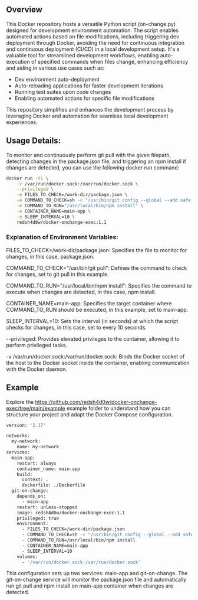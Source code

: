 ## Overview
This Docker repository hosts a versatile Python script (on-change.py) designed for development environment automation. The script enables automated actions based on file modifications, including triggering dev deployment through Docker, avoiding the need for continuous integration and continuous deployment (CI/CD) in a local development setup. It's a valuable tool for streamlined development workflows, enabling auto-execution of specified commands when files change, enhancing efficiency and aiding in various use cases such as:

- Dev environment auto-deployment
- Auto-reloading applications for faster development iterations
- Running test suites upon code changes
- Enabling automated actions for specific file modifications

This repository simplifies and enhances the development process by leveraging Docker and automation for seamless local development experiences.

## Usage Details:
To monitor and continuously perform git pull with the given filepath, detecting changes in the package.json file, and triggering an npm install if changes are detected, you can use the following docker run command:

```bash
docker run -ti \
    -v /var/run/docker.sock:/var/run/docker.sock \
    --privileged \
    -e FILES_TO_CHECK=/work-dir/package.json \
    -e COMMAND_TO_CHECK=sh -c "/usr/bin/git config --global --add safe.directory /work-dir && /usr/bin/git pull" \
    -e COMMAND_TO_RUN="/usr/local/bin/npm install" \
    -e CONTAINER_NAME=main-app \
    -e SLEEP_INTERVAL=10 \
    redsh4d0w/docker-onchange-exec:1.1
```
### Explanation of Environment Variables:

FILES_TO_CHECK=/work-dir/package.json: Specifies the file to monitor for changes, in this case, package.json.

COMMAND_TO_CHECK="/usr/bin/git pull": Defines the command to check for changes, set to git pull in this example.

COMMAND_TO_RUN="/usr/local/bin/npm install": Specifies the command to execute when changes are detected, in this case, npm install.

CONTAINER_NAME=main-app: Specifies the target container where COMMAND_TO_RUN should be executed, in this example, set to main-app.

SLEEP_INTERVAL=10: Sets the interval (in seconds) at which the script checks for changes, in this case, set to every 10 seconds.

--privileged: Provides elevated privileges to the container, allowing it to perform privileged tasks.

-v /var/run/docker.sock:/var/run/docker.sock: Binds the Docker socket of the host to the Docker socket inside the container, enabling communication with the Docker daemon.

## Example
Explore the https://github.com/redsh4d0w/docker-onchange-exec/tree/main/example example folder to understand how you can structure your project and adapt the Docker Compose configuration.

```bash
version: '2.17'

networks:
  my-network:
    name: my-network
services:
  main-app:
    restart: always
    container_name: main-app
    build:
      context: .
      dockerfile: ./Dockerfile
  git-on-change:
    depends_on:
      - main-app
    restart: unless-stopped
    image: redsh4d0w/docker-onchange-exec:1.1
    privileged: true
    environment:
      - FILES_TO_CHECK=/work-dir/package.json
      - COMMAND_TO_CHECK=sh -c "/usr/bin/git config --global --add safe.directory /work-dir && /usr/bin/git pull"
      - COMMAND_TO_RUN=/usr/local/bin/npm install
      - CONTAINER_NAME=main-app
      - SLEEP_INTERVAL=10
    volumes:
      - '/var/run/docker.sock:/var/run/docker.sock'
```

This configuration sets up two services: main-app and git-on-change. The git-on-change service will monitor the package.json file and automatically run git pull and npm install on main-app container when changes are detected.

